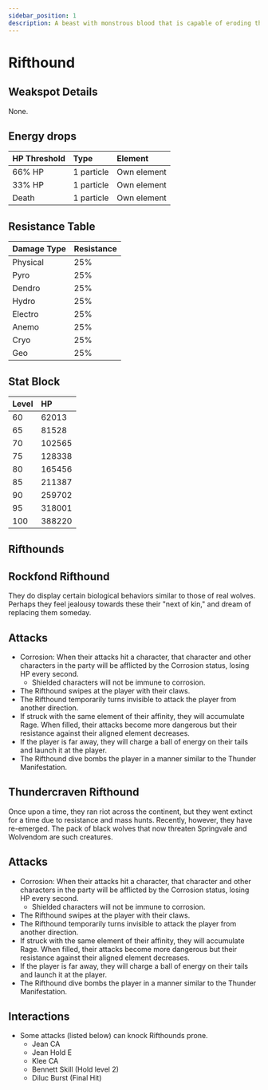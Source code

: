 ```yaml
---
sidebar_position: 1
description: A beast with monstrous blood that is capable of eroding the boundaries of the world. They were created by "Gold". 
---
```


# Rifthound

## Weakspot Details

None.

## Energy drops  

| HP Threshold | Type | Element |
| :--- | :--- | :--- |
| 66% HP | 1 particle | Own element |
| 33% HP | 1 particle | Own element |
| Death | 1 particle | Own element |

## Resistance Table

| Damage Type | Resistance |
| :--- | :--- |
| Physical | 25% |
| Pyro | 25% |
| Dendro | 25% |
| Hydro | 25% |
| Electro | 25% |
| Anemo | 25% |
| Cryo | 25% |
| Geo | 25% |

## Stat Block

| Level | HP |
| :--- | :--- |
| 60 | 62013 |
| 65 | 81528 |
| 70 | 102565 |
| 75 | 128338 |
| 80 | 165456 |
| 85 | 211387 |
| 90 | 259702 |
| 95 | 318001 |
| 100 | 388220 |

## Rifthounds  

<Tabs>
<TabItem value="geo" label="Geo">

## Rockfond Rifthound

They do display certain biological behaviors similar to those of real wolves. Perhaps they feel jealousy towards these their "next of kin," and dream of replacing them someday.

## Attacks

* Corrosion: When their attacks hit a character, that character and other characters in the party will be afflicted by the Corrosion status, losing HP every second. 
  * Shielded characters will not be immune to corrosion.
* The Rifthound swipes at the player with their claws.
* The Rifthound temporarily turns invisible to attack the player from another direction.
* If struck with the same element of their affinity, they will accumulate Rage. When filled, their attacks become more dangerous but their resistance against their aligned element decreases.
* If the player is far away, they will charge a ball of energy on their tails and launch it at the player.
* The Rifthound dive bombs the player in a manner similar to the Thunder Manifestation.

</TabItem>

<TabItem value="electro" label="Electro">

## Thundercraven Rifthound

Once upon a time, they ran riot across the continent, but they went extinct for a time due to resistance and mass hunts. Recently, however, they have re-emerged. The pack of black wolves that now threaten Springvale and Wolvendom are such creatures.

## Attacks

* Corrosion: When their attacks hit a character, that character and other characters in the party will be afflicted by the Corrosion status, losing HP every second. 
  * Shielded characters will not be immune to corrosion.
* The Rifthound swipes at the player with their claws.
* The Rifthound temporarily turns invisible to attack the player from another direction.
* If struck with the same element of their affinity, they will accumulate Rage. When filled, their attacks become more dangerous but their resistance against their aligned element decreases.
* If the player is far away, they will charge a ball of energy on their tails and launch it at the player.
* The Rifthound dive bombs the player in a manner similar to the Thunder Manifestation.

</TabItem>
</Tabs>

## Interactions 
* Some attacks (listed below) can knock Rifthounds prone.  
  * Jean CA  
  * Jean Hold E  
  * Klee CA  
  * Bennett Skill (Hold level 2)  
  * Diluc Burst (Final Hit)  
